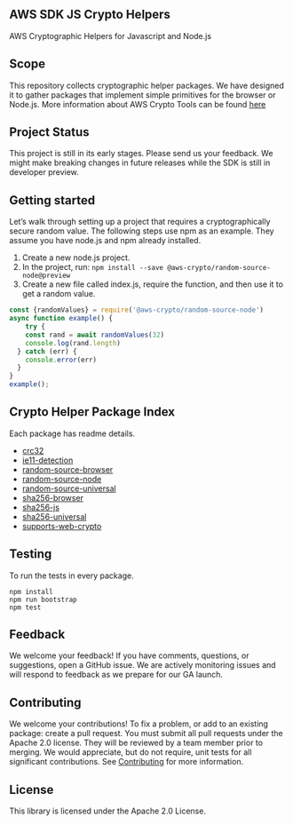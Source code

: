 ## AWS SDK JS Crypto Helpers
AWS Cryptographic Helpers for Javascript and Node.js

## Scope
This repository collects cryptographic helper packages. We have designed it to gather packages that implement simple primitives for the browser or Node.js. More information about AWS Crypto Tools can be found [here](https://docs.aws.amazon.com/aws-crypto-tools/index.html?id=docs_gateway#lang/en_us)

## Project Status
This project is still in its early stages. Please send us your feedback. We might make breaking changes in future releases while the SDK is still in developer preview.

## Getting started
Let’s walk through setting up a project that requires a cryptographically secure random value. The following steps use npm as an example. They assume you have node.js and npm already installed.
1.	Create a new node.js project.
2.	In the project, run: `npm install --save @aws-crypto/random-source-node@preview`
3.	Create a new file called index.js, require the function, and then use it to get a random value.
```javascript
const {randomValues} = require('@aws-crypto/random-source-node')
async function example() {
    try {
    const rand = await randomValues(32)
    console.log(rand.length)
  } catch (err) {
    console.error(err)
  }
}
example();
```

## Crypto Helper Package Index
Each package has readme details.

* [crc32](packages/crc32)
* [ie11-detection](packages/ie11-detection)
* [random-source-browser](packages/random-source-browser)
* [random-source-node](packages/random-source-node)
* [random-source-universal](packages/random-source-universal)
* [sha256-browser](packages/sha256-browser)
* [sha256-js](packages/sha256-js)
* [sha256-universal](packages/sha256-universal)
* [supports-web-crypto](packages/supports-web-crypto)

## Testing
To run the tests in every package.
```
npm install
npm run bootstrap
npm test
```

## Feedback
We welcome your feedback! If you have comments, questions, or suggestions, open a GitHub issue. 
We are actively monitoring issues and will respond to feedback as we prepare for our GA launch.

## Contributing
We welcome your contributions! To fix a problem, or add to an existing package: create a pull request.
You must submit all pull requests under the Apache 2.0 license. They will be reviewed by a team member prior to merging.
We would appreciate, but do not require, unit tests for all significant contributions. See [Contributing](CONTRIBUTING.md) for more information.

## License

This library is licensed under the Apache 2.0 License. 
